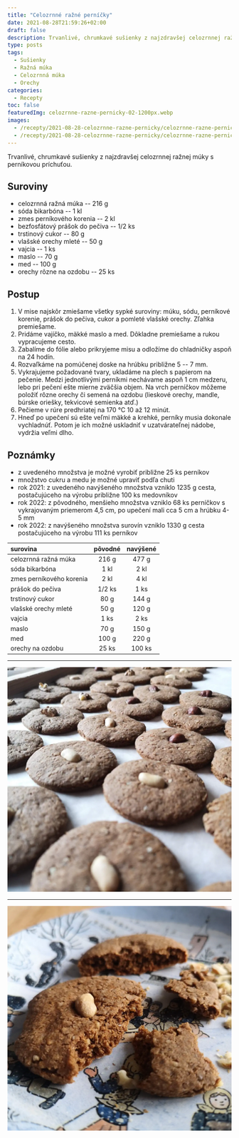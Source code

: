 ```yaml
---
title: "Celozrnné ražné perníčky"
date: 2021-08-28T21:59:26+02:00
draft: false
description: Trvanlivé, chrumkavé sušienky z najzdravšej celozrnnej ražnej múky s perníkovou príchuťou.
type: posts
tags:
  - Sušienky
  - Ražná múka
  - Celozrnná múka
  - Orechy
categories:
  - Recepty
toc: false
featuredImg: celozrnne-razne-pernicky-02-1200px.webp
images:
  - /recepty/2021-08-28-celozrnne-razne-pernicky/celozrnne-razne-pernicky-01-1200px.webp
  - /recepty/2021-08-28-celozrnne-razne-pernicky/celozrnne-razne-pernicky-02-1200px.webp
---
```


Trvanlivé, chrumkavé sušienky z najzdravšej celozrnnej ražnej múky s perníkovou príchuťou.

## Suroviny

- celozrnná ražná múka -- 216 g
- sóda bikarbóna -- 1 kl
- zmes perníkového korenia -- 2 kl
- bezfosfátový prášok do pečiva -- 1/2 ks
- trstinový cukor -- 80 g
- vlašské orechy mleté -- 50 g
- vajcia -- 1 ks
- maslo -- 70 g
- med -- 100 g
- orechy rôzne na ozdobu -- 25 ks

## Postup

1. V mise najskôr zmiešame všetky sypké suroviny: múku, sódu, perníkové korenie, prášok do pečiva, cukor a pomleté vlašské orechy. Zľahka premiešame.
2. Pridáme vajíčko, mäkké maslo a med. Dôkladne premiešame a rukou vypracujeme cesto.
3. Zabalíme do fólie alebo prikryjeme misu a odložíme do chladničky aspoň na 24 hodín.
4. Rozvaľkáme na pomúčenej doske na hrúbku približne 5 -- 7 mm.
5. Vykrajujeme požadované tvary, ukladáme na plech s papierom na pečenie. Medzi jednotlivými perníkmi nechávame aspoň 1 cm medzeru, lebo pri pečení ešte mierne zväčšia objem. Na vrch perníčkov môžeme položiť rôzne orechy či semená na ozdobu (lieskové orechy, mandle, búrske oriešky, tekvicové semienka atď.)
6. Pečieme v rúre predhriatej na 170 °C 10 až 12 minút.
7. Hneď po upečení sú ešte veľmi mäkké a krehké, perníky musia dokonale vychladnúť. Potom je ich možné uskladniť v uzatvárateľnej nádobe, vydržia veľmi dlho.

## Poznámky

- z uvedeného množstva je možné vyrobiť približne 25 ks perníkov
- množstvo cukru a medu je možné upraviť podľa chuti
- rok 2021: z uvedeného navýšeného množstva vzniklo 1235 g cesta, postačujúceho na výrobu približne 100 ks medovníkov
- rok 2022: z pôvodného, menšieho množstva vzniklo 68 ks perníčkov s vykrajovaným priemerom 4,5 cm, po upečení mali cca 5 cm a hrúbku 4-5 mm
- rok 2022: z navýšeného množstva surovín vzniklo 1330 g cesta postačujúceho na výrobu 111 ks perníkov

surovina | pôvodné | navýšené
:---|:---:|:---:
celozrnná ražná múka | 216 g | 477 g
sóda bikarbóna | 1 kl | 2 kl
zmes perníkového korenia | 2 kl | 4 kl
prášok do pečiva | 1/2 ks | 1 ks
trstinový cukor | 80 g | 144 g
vlašské orechy mleté | 50 g | 120 g
vajcia | 1 ks | 2 ks
maslo | 70 g | 150 g
med | 100 g | 220 g
orechy na ozdobu | 25 ks | 100 ks

---

![Celozrnné ražné perníčky](celozrnne-razne-pernicky-01-1200px.webp "Celozrnné ražné perníčky (autor: zwieratko, 2021)")

---

![Celozrnné ražné perníčky - rozpolené](celozrnne-razne-pernicky-02-1200px.webp "Celozrnné ražné perníčky - rozpolené (autor: zwieratko, 2021)")
